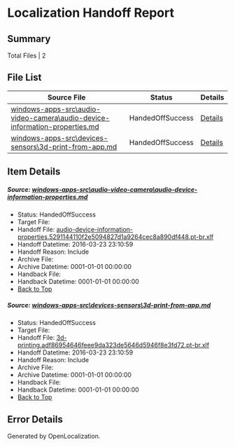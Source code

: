 # <a name='report-top'></a> Localization Handoff Report

## Summary
 Total Files | 2

## File List
 Source File | Status | Details 
 ----------- | ------ | ------- 
 [windows-apps-src\audio-video-camera\audio-device-information-properties.md](https://github.com/Microsoft/windows-apps/blob/d8e1e309b88f51a420eb9a4359081f354a8c3486/windows-apps-src/audio-video-camera/audio-device-information-properties.md) | HandedOffSuccess | [Details](#b01b83b61995d55cafc7918a1ae0183ff50124d6125)
 [windows-apps-src\devices-sensors\3d-print-from-app.md](https://github.com/Microsoft/windows-apps/blob/d8e1e309b88f51a420eb9a4359081f354a8c3486/windows-apps-src/devices-sensors/3d-print-from-app.md) | HandedOffSuccess | [Details](#cff85c5a2446c6c16faba670ad43135a8be6afc71939)

## Item Details
##### <a name='b01b83b61995d55cafc7918a1ae0183ff50124d6125'></a> Source: [windows-apps-src\audio-video-camera\audio-device-information-properties.md](https://github.com/Microsoft/windows-apps/blob/d8e1e309b88f51a420eb9a4359081f354a8c3486/windows-apps-src/audio-video-camera/audio-device-information-properties.md)
* Status: HandedOffSuccess
* Target File: 
* Handoff File: [audio-device-information-properties.5291144110f2e5094827d1a9264cec8a890df448.pt-br.xlf](https://github.com/Microsoft/WDG.handoff/blob/52d006455ab88665729856a7bf6fcea4f66f333b/ol-handoff/Microsoft/windows-apps.pt-br/master/audio-device-information-properties.5291144110f2e5094827d1a9264cec8a890df448.pt-br.xlf)
* Handoff Datetime: 2016-03-23 23:10:59
* Handoff Reason: Include
* Archive File: 
* Archive Datetime: 0001-01-01 00:00:00
* Handback File: 
* Handback Datetime: 0001-01-01 00:00:00
* [Back to Top](#report-top)

##### <a name='cff85c5a2446c6c16faba670ad43135a8be6afc71939'></a> Source: [windows-apps-src\devices-sensors\3d-print-from-app.md](https://github.com/Microsoft/windows-apps/blob/d8e1e309b88f51a420eb9a4359081f354a8c3486/windows-apps-src/devices-sensors/3d-print-from-app.md)
* Status: HandedOffSuccess
* Target File: 
* Handoff File: [3d-printing.adf86954646feee9da323de5646d5946f8e3fd72.pt-br.xlf](https://github.com/Microsoft/WDG.handoff/blob/52d006455ab88665729856a7bf6fcea4f66f333b/ol-handoff/Microsoft/windows-apps.pt-br/master/3d-printing.adf86954646feee9da323de5646d5946f8e3fd72.pt-br.xlf)
* Handoff Datetime: 2016-03-23 23:10:59
* Handoff Reason: Include
* Archive File: 
* Archive Datetime: 0001-01-01 00:00:00
* Handback File: 
* Handback Datetime: 0001-01-01 00:00:00
* [Back to Top](#report-top)


## Error Details

Generated by OpenLocalization.
